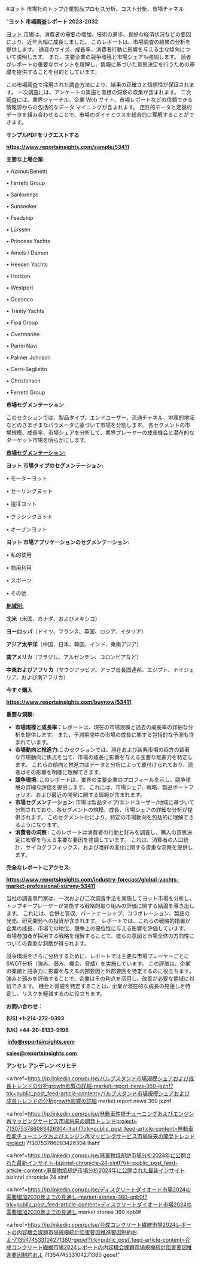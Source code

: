 #ヨット 市場社のトップ企業製品プロセス分析、コスト分析、市場チャネル

"<strong>ヨット 市場調査レポート 2023-2032</strong>

<a href=https://www.reportsinsights.com/sample/53411>ヨット 市場</a>は、消費者の需要の増加、技術の進歩、良好な経済状況などの要因により、近年大幅に成長しました。 このレポートは、市場調査の結果の分析を提供します。 通貨のサイズ、成長率、消費者行動に影響を与える主な傾向について説明します。 また、主要企業の競争環境と市場シェアも強調します。 読者がレポートの重要なポイントを理解し、情報に基づいた意思決定を行うための基礎を提供することを目的としています。

この市場調査で採用された調査方法により、結果の正確さと信頼性が保証されます。 一次調査には、アンケートの実施と直接の洞察の収集が含まれます。 二次調査には、業界ジャーナル、企業 Web サイト、市場レポートなどの信頼できる情報源からの包括的なデータ マイニングが含まれます。 定性的データと定量的データを組み合わせることで、市場のダイナミクスを総合的に理解することができます。

<strong><b>サンプルPDFをリクエストする</b></strong>

<a href=https://www.reportsinsights.com/sample/53411><strong><u>https://www.reportsinsights.com/sample/53411</u></strong></a>

<strong>主要な上場企業:</strong>

• Azimut/Benetti

• Ferretti Group

• Sanlorenzo

• Sunseeker

• Feadship

• Lürssen

• Princess Yachts

• Amels / Damen

• Heesen Yachts

• Horizon

• Westport

• Oceanco

• Trinity Yachts

• Fipa Group

• Overmarine

• Perini Navi

• Palmer Johnson

• Cerri-Baglietto

• Christensen

• Ferretti Group

<strong>市場セグメンテーション</strong>

このセクションでは、製品タイプ、エンドユーザー、流通チャネル、地理的地域などのさまざまなパラメータに基づいて市場を分割します。 各セグメントの市場規模、成長率、市場シェアを分析して、業界プレーヤーの成長機会と潜在的なターゲット市場を明らかにします。

<strong><u>市場セグメンテーション</u></strong><strong><u>:</u></strong>

<strong>ヨット 市場タイプのセグメンテーション:</strong>

• モーターヨット

• セーリングヨット

• 遠征ヨット

• クラシックヨット

• オープンヨット

<strong>ヨット 市場アプリケーションのセグメンテーション:</strong>

• 私的使用

• 商用利用

• スポーツ

• その他

<strong><u>地域別</u></strong><strong><u>:</u></strong>

<strong>北米</strong>（米国、カナダ、およびメキシコ）

<strong>ヨーロッパ</strong>（ドイツ、フランス、英国、ロシア、イタリア）

<strong>アジア太平洋</strong>（中国、日本、韓国、インド、東南アジア）

<strong>南アメリカ</strong>（ブラジル、アルゼンチン、コロンビアなど）

<strong>中東およびアフリカ</strong>（サウジアラビア、アラブ首長国連邦、エジプト、ナイジェリア、および南アフリカ）

<strong>今すぐ購入</strong>

<a href=https://www.reportsinsights.com/buynow/53411><strong><u>https://www.reportsinsights.com/buynow/53411</u></strong></a>

<strong>重要な洞察:</strong>
<ul>
  <li><strong>市場規模と成長率：</strong>レポートは、現在の市場規模と過去の成長率の詳細な分析を提供します。 また、予測期間中の市場の成長に関する包括的な予測も含まれています。</li>
  <li><strong>市場動向と推進力:</strong>このセクションでは、現在および新興市場の両方の顕著な市場動向に焦点を当て、市場の成長に影響を与える主要な推進力を特定します。 これらの傾向と推進力はデータと分析によって裏付けられており、読者はその影響を明確に理解できます。</li>
  <li><strong>競争環境</strong>: このレポートは、業界の主要企業のプロフィールを示し、競争環境の詳細な評価を提供します。 これには、市場シェア、戦略、製品ポートフォリオ、および最近の開発に関する情報が含まれます。</li>
  <li><strong>市場セグメンテーション: </strong>市場は製品タイプ/エンドユーザー/地域に基づいて分割されており、各セグメントの規模、成長、市場シェアの詳細な分析が提供されます。 このセグメント化により、特定の市場動向を包括的に理解できるようになります。</li>
  <li><strong>消費者の洞察 : </strong>このレポートは消費者の行動と好みを調査し、購入の意思決定に影響を与える主要な要因を強調しています。 これは、消費者の人口統計、サイコグラフィックス、および嗜好の変化に関する貴重な洞察を提供します。</li>
</ul>
<strong>完全なレポートにアクセス:</strong>

<a href=https://www.reportsinsights.com/industry-forecast/global-yachts-market-professional-survey-53411><strong><u><b>https://www.reportsinsights.com/industry-forecast/global-yachts-market-professional-survey-53411</b></u></strong></a>

当社の調査専門家は、一次および二次調査手法を実施してヨット市場を分析し、トップキープレーヤーが実施する戦略的取り組みの評価に関する結論を導き出します。 これには、合併と買収、パートナーシップ、コラボレーション、製品の発売、研究開発への投資が含まれます。 レポートでは、これらの戦略的措置が企業の成長、市場での地位、競争上の優位性に与える影響を評価しています。 市場参加者が採用する戦略を理解することで、彼らの意図と市場全体の方向性についての貴重な洞察が得られます。

競争環境をさらに分析するために、レポートでは主要な市場プレーヤーごとにSWOT分析（強み、弱み、機会、脅威）を実施しています。 この評価は、企業の業績と競争力に影響を与える内部要因と外部要因を特定するのに役立ちます。 強みと弱みを評価することで、企業はその利点を活用し、改善が必要な領域に対処できます。 機会と脅威を特定することは、企業が潜在的な成長の見通しを特定し、リスクを軽減するのに役立ちます。

<strong>お問い合わせ：</strong>

<strong>(US) +1-214-272-0393</strong>

<strong>(UK) +44-20-8133-9198</strong>

<strong> </strong><a href=info@reportsinsights.com><strong><u>info@reportsinsights.com</u></strong></a>

<a href=sales@reportsinsights.com><strong><u>sales@reportsinsights.com</u></strong></a>

<strong>アンセレ アンデレン ベリヒテ</strong>

<a href=https://jp.linkedin.com/pulse/バルブスタンド市場規模シェアおよび成長トレンドの分析growth影響の詳細-market-report-news-360-jxznf?trk=public_post_feed-article-content>バルブスタンド市場規模シェアおよび成長トレンドの分析growth影響の詳細 market report news 360 jxznf</a>

<a href=https://jp.linkedin.com/pulse/自動車性能チューニングおよびエンジン再マッピングサービス市場将来の開発トレンドprojecti-7130753786083426304-lhahf?trk=public_post_feed-article-content>自動車性能チューニングおよびエンジン再マッピングサービス市場将来の開発トレンドprojecti 7130753786083426304 lhahf</a>

<a href=https://jp.linkedin.com/pulse/廃棄物焼却炉市場分析2024年に公開された最新インサイト-bizintel-chronicle-24-xintf?trk=public_post_feed-article-content>廃棄物焼却炉市場分析2024年に公開された最新インサイト bizintel chronicle 24 xintf</a>

<a href=https://jp.linkedin.com/pulse/ディスクリートダイオード市場2024の需要増加2030年までの見通し-market-stories-360-opb9f?trk=public_post_feed-article-content>ディスクリートダイオード市場2024の需要増加2030年までの見通し market stories 360 opb9f</a>

<a href=https://jp.linkedin.com/pulse/合成コンクリート繊維市場2024レポートの内容機会課題市場規模統計阻害要因推進要因制約およ-7135474533104271360-geoef?trk=public_post_feed-article-content>合成コンクリート繊維市場2024レポートの内容機会課題市場規模統計阻害要因推進要因制約およ 7135474533104271360 geoef</a>"
